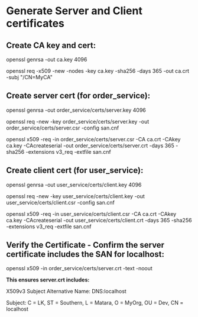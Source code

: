# Generate Server and Client certificates

## Create CA key and cert:

openssl genrsa -out ca.key 4096

openssl req -x509 -new -nodes -key ca.key -sha256 -days 365 -out ca.crt -subj "/CN=MyCA"


## Create server cert (for order_service):

openssl genrsa -out order_service/certs/server.key 4096

openssl req -new -key order_service/certs/server.key -out order_service/certs/server.csr -config san.cnf

openssl x509 -req -in order_service/certs/server.csr -CA ca.crt -CAkey ca.key -CAcreateserial -out order_service/certs/server.crt -days 365 -sha256 -extensions v3_req -extfile san.cnf


## Create client cert (for user_service):

openssl genrsa -out user_service/certs/client.key 4096

openssl req -new -key user_service/certs/client.key -out user_service/certs/client.csr -config san.cnf

openssl x509 -req -in user_service/certs/client.csr -CA ca.crt -CAkey ca.key -CAcreateserial -out user_service/certs/client.crt -days 365 -sha256 -extensions v3_req -extfile san.cnf


## Verify the Certificate - Confirm the server certificate includes the SAN for localhost:

openssl x509 -in order_service/certs/server.crt -text -noout


**This ensures server.crt includes:**

X509v3 Subject Alternative Name:
    DNS:localhost
    
Subject: C = LK, ST = Southern, L = Matara, O = MyOrg, OU = Dev, CN = localhost
